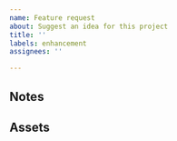 ```yaml
---
name: Feature request
about: Suggest an idea for this project
title: ''
labels: enhancement
assignees: ''

---
```


## Notes


## Assets
